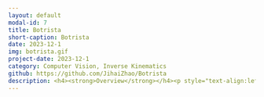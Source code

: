 ```yaml
---
layout: default
modal-id: 7
title: Botrista
short-caption: Botrista
date: 2023-12-1
img: botrista.gif
project-date: 2023-12-1
category: Computer Vision, Inverse Kinematics
github: https://github.com/JihaiZhao/Botrista
description: <h4><strong>Overview</strong></h4><p style="text-align:left;">The purpose of the project is to use the Franka Emika Panda arm to brew a cup of pour-over coffee. Computer vision and AprilTags were used to find the location of each object, and a custom wrapper package for MoveIt was written to control the robot. This project was done by a group of five in 3 weeks.<br>Group Members<span>:</span> <a href= "https://anujn9.github.io/" >Anuj Natraj</a>, <a href= "https://www.cdiorio.dev/" >Carter DiOrio</a>, <a href= "https://scferro.github.io/" >Stephen Ferro</a>, <a href= "https://kylew239.github.io/" >Kyle Wang</a></p><h4><strong>Video Demo</strong></h4><iframe width="700" height="450" src="https://www.youtube.com/embed/INRJ8Y_SD4U?si=X1NxuWG7hQWI9v2w" title="YouTube video player" frameborder="0" allow="accelerometer; autoplay; clipboard-write; encrypted-media; gyroscope; picture-in-picture; web-share" allowfullscreen></iframe><br><ul><li><h5 style="text-align:left;">Nodes</h5></li><ul><li><p style="text-align:left;">botrista Package<span>:</span></p></li><ul><li><p style="text-align:left;">camera_localizer<span>:</span> localizes the d435 and d405 cameras and publishes transforms for april tags seen by the cameras from the robot base</p></li><li><p style="text-align:left;">coffee_grounds<span>:</span> controls the actions for picking up and dumping the coffee scoop</p></li><li><p style="text-align:left;">cup_detection<span>:</span> handles detection of the coffee cup in the cup holder and triggers the rest of the routine. also publishes a transform to the top of the coffee cup</p></li><li><p style="text-align:left;">delay_node<span>:</span> handles the delay service which is used to pause the robot for a specified time at certain points in the routine</p></li><li><p style="text-align:left;">grasp_node<span>:</span> offers the grasp_process action, which is used to grap the "standard" handle used for the kettle, pot, and filter</p></li><li><p style="text-align:left;">handle_detector<span>:</span> tracks the blue and green tape on the handles of the objects using the d405 camera and publishes a tf for the object handle</p></li><li><p style="text-align:left;">kettle<span>:</span> handles action for picking up, pouring, and placing the kettle</p></li><li><p style="text-align:left;">pick_filter<span>:</span> offers the action to pick up the coffee filter</p></li><li><p style="text-align:left;">pot<span>:</span> handles action for picking up, pouring, and placing the coffee pot</p></li><li><p style="text-align:left;">pouring<span>:</span> offers the pour action, which is used by the kettle to create spiral motions</p></li><li><p style="text-align:left;">run_botrista<span>:</span> the main node which offers the make_coffee action</p></li></ul><li><p style="text-align:left;">botrista Package<span>:</span></p></li><ul><li><p style="text-align:left;">grasp_planner<span>:</span> handles planning and execution of grasp actions</p></li><li><p style="text-align:left;">moveitapi<span>:</span> a wrapper class for sending moveit commands to a robot like the Franka</p></li></ul></ul></ul>
---
```

